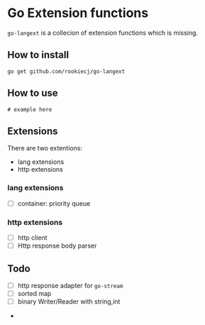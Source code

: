 # Go Extension functions

`go-langext` is a collecion of extension functions which is missing.

## How to install

```
go get github.com/rookiecj/go-langext
```

## How to use

```
# example here
```

## Extensions

There are two extentions:

- lang extensions
- http extensions

### lang extensions

- [ ] container: priority queue

### http extensions

- [ ] http client
- [ ] Http response body parser

## Todo

- [ ] http response adapter for `go-stream`
- [ ] sorted map
- [ ] binary Writer/Reader with string,int
- 